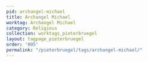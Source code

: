 ```yaml
---
pid: archangel-michael
title: Archangel Michael
worktag: Archangel Michael
category: Religious
collection: worktags_pieterbruegel
layout: tagpage_pieterbruegel
order: '005'
permalink: "/pieterbruegel/tags/archangel-michael/"
---
```

